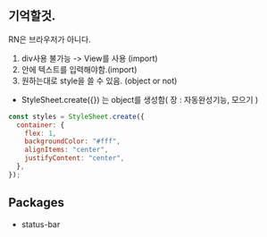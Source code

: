 ## 기억할것.

RN은 브라우저가 아니다.

1. div사용 불가능 -> View를 사용 (import)
2. <Text></Text> 안에 텍스트를 입력해야함.(import)
3. 원하는대로 style을 쓸 수 있음. (object or not)

- StyleSheet.create({}) 는 object를 생성함( 장 : 자동완성기능, 모으기 )

```js
const styles = StyleSheet.create({
  container: {
    flex: 1,
    backgroundColor: "#fff",
    alignItems: "center",
    justifyContent: "center",
  },
});
```

## Packages

- status-bar
